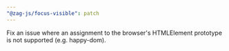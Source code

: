 ```yaml
---
"@zag-js/focus-visible": patch
---
```


Fix an issue where an assignment to the browser's HTMLElement prototype is not supported (e.g. happy-dom).
